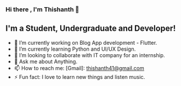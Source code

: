 ### Hi there , I'm Thishanth 👋

## I'm a Student, Undergraduate and Developer!

- 🔭 I’m currently working on Blog App development - Flutter.
- 🌱 I’m currently learning Python and UI/UX Design.
- 👯 I’m looking to collaborate with IT company for an internship.
- 💬 Ask me about Anything.
- 📫 How to reach me: [Gmail]: thishanth41@gmail.com
- ⚡ Fun fact: I love to learn new things and listen music.

